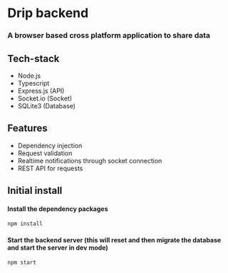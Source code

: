 # Drip backend
### A browser based cross platform application to share data

## Tech-stack

- Node.js
- Typescript
- Express.js (API)
- Socket.io (Socket)
- SQLite3 (Database)

## Features

- Dependency injection
- Request validation
- Realtime notifications through socket connection
- REST API for requests

## Initial install

#### Install the dependency packages
```bash
npm install
```

#### Start the backend server (this will reset and then migrate the database and start the server in dev mode)
```bash
npm start
```
